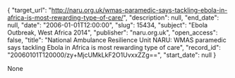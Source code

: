 {
  "target_url": "http://naru.org.uk/wmas-paramedic-says-tackling-ebola-in-africa-is-most-rewarding-type-of-care/", 
  "description": null, 
  "end_date": null, 
  "date": "2006-01-01T12:00:00", 
  "slug": 15434, 
  "subject": "Ebola Outbreak, West Africa 2014", 
  "publisher": "naru.org.uk", 
  "open_access": false, 
  "title": "National Ambulance Resilience Unit NARU:  WMAS paramedic says tackling Ebola in Africa is most rewarding type of care", 
  "record_id": "20060101T120000/zy+MjcUMkLkF2O1UvxxZZg==", 
  "start_date": null
}

None